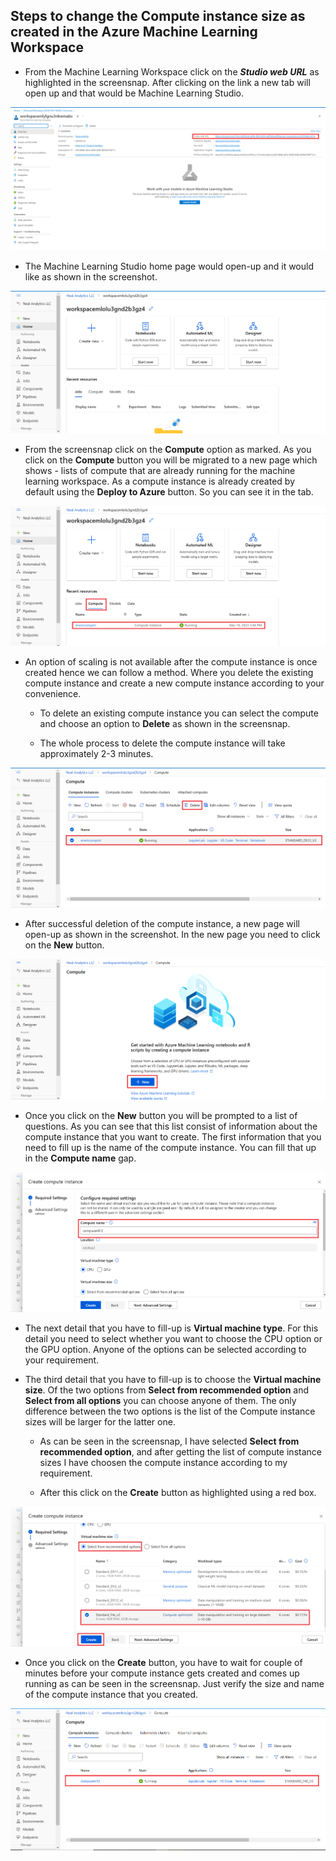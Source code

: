 ## Steps to change the Compute instance size as created in the Azure Machine Learning Workspace

- From the Machine Learning Workspace click on the **_Studio web URL_** as highlighted in the screensnap. After clicking on the link a new tab will open up and that would be Machine Learning Studio.  

![Open Up Machine Learning Studio](/documentation/media/resource_deployment/machine_learningstudio.png)

- The Machine Learning Studio home page would open-up and it would like as shown in the screenshot.

![Open Up Machine Learning Studio](/documentation/media/resource_deployment/compute_1.PNG)

- From the screensnap click on the **Compute** option as marked. As you click on the **Compute** button you will be migrated to a new page which shows - lists of compute that are already running for the machine learning workspace. As a compute instance is already created by default using the **Deploy to Azure** button. So you can see it in the tab.

![Open Up Machine Learning Studio](/documentation/media/resource_deployment/compute_2.png)

- An option of scaling is not available after the compute instance is once created hence we can follow a method. Where you delete the existing compute instance and create a new compute instance according to your convenience.

    - To delete an existing compute instance you can select the compute and choose an option to **Delete** as shown in the screensnap.

    - The whole process to delete the compute instance will take approximately 2-3 minutes. 

![Open Up Machine Learning Studio](/documentation/media/resource_deployment/compute_3.png)

- After successful deletion of the compute instance, a new page will open-up as shown in the screenshot. In the new page you need to click on the **New** button.

![Open Up Machine Learning Studio](/documentation/media/resource_deployment/compute_4.png)

- Once you click on the **New** button you will be prompted to a list of questions. As you can see that this list consist of information about the compute instance that you want to create. The first information that you need to fill up is the name of the compute instance. You can fill that up in the **Compute name** gap.

![Open Up Machine Learning Studio](/documentation/media/resource_deployment/compute_5.png)

- The next detail that you have to fill-up is **Virtual machine type**. For this detail you need to select whether you want to choose the CPU option or the GPU option. Anyone of the options can be selected according to your requirement.

- The third detail that you have to fill-up is to choose the **Virtual machine size**. Of the two options from **Select from recommended option** and **Select from all options** you can choose anyone of them. The only difference between the two options is the list of the Compute instance sizes will be larger for the latter one.

    - As can be seen in the screensnap, I have selected **Select from recommended option**, and after getting the list of compute instance sizes I have choosen the compute instance according to my requirement.

    - After this click on the **Create** button as highlighted using a red box.

![Open Up Machine Learning Studio](/documentation/media/resource_deployment/compute_6.png)

- Once you click on the **Create** button, you have to wait for couple of minutes before your compute instance gets created and comes up running as can be seen in the screensnap. Just verify the size and name of the compute instance that you created.

![Open Up Machine Learning Studio](/documentation/media/resource_deployment/compute_7.png)
    